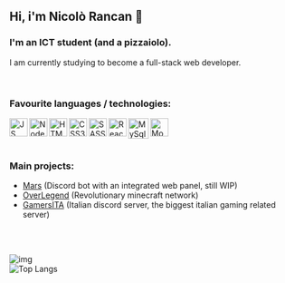 ## Hi, i'm Nicolò Rancan 👋
### I'm an ICT student (and a pizzaiolo).
I am currently studying to become a full-stack web developer.

<br/>

### Favourite languages / technologies:

<img align="left" alt="JS" height="32px" src="https://upload.wikimedia.org/wikipedia/commons/thumb/9/99/Unofficial_JavaScript_logo_2.svg/768px-Unofficial_JavaScript_logo_2.svg.png" />
<img align="left" alt="Node.js" height="32px" src="https://upload.wikimedia.org/wikipedia/commons/thumb/d/d9/Node.js_logo.svg/1280px-Node.js_logo.svg.png" />
<img align="left" alt="HTML" height="32px" src="https://upload.wikimedia.org/wikipedia/commons/thumb/6/61/HTML5_logo_and_wordmark.svg/1200px-HTML5_logo_and_wordmark.svg.png" />
<img align="left" alt="CSS3" height="32px" src="https://upload.wikimedia.org/wikipedia/commons/thumb/d/d5/CSS3_logo_and_wordmark.svg/1200px-CSS3_logo_and_wordmark.svg.png" />
<img align="left" alt="SASS" height="32px" src="https://sass-lang.com/assets/img/logos/logo-b6e1ef6e.svg" />
<img align="left" alt="React" height="32px" src="https://miro.medium.com/max/500/1*cPh7ujRIfcHAy4kW2ADGOw.png" />
<img align="left" alt="MySql" height="36px" src="https://cdn.worldvectorlogo.com/logos/mysql.svg" />
<img align="left" alt="MongoDB" height="32px" src="https://infinapps.com/wp-content/uploads/2018/10/mongodb-logo.png" />

<br/>
<br/>
<br/>

### Main projects:

- [Mars][mars] (Discord bot with an integrated web panel, still WIP)
- [OverLegend][ol] (Revolutionary minecraft network)
- [GamersITA][gita] (Italian discord server, the biggest italian gaming related server)

<br />
<br />

[mars]: https://github.com/nicolo-rancan/mars
[ol]: https://github.com/nicolo-rancan/OverLegend
[gita]: https://github.com/nicolo-rancan/gamersita-old

![img](https://github-readme-stats.vercel.app/api?username=nicolo-rancan)
<br />
![Top Langs](https://github-readme-stats.vercel.app/api/top-langs/?username=anuraghazra)
